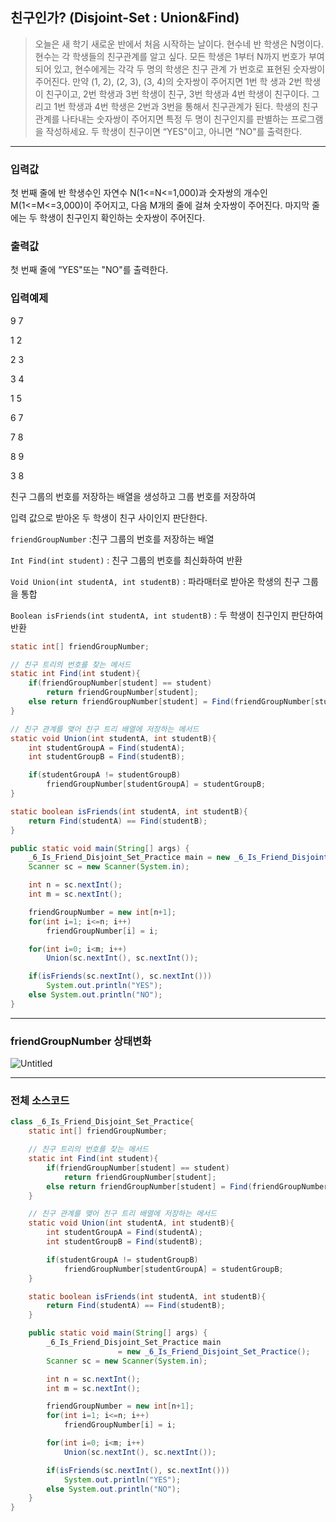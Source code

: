 ## 친구인가? (Disjoint-Set : Union&Find)

> 오늘은 새 학기 새로운 반에서 처음 시작하는 날이다.
현수네 반 학생은 N명이다. 현수는 각 학생들의 친구관계를 알고 싶다.
모든 학생은 1부터 N까지 번호가 부여되어 있고,
현수에게는 각각 두 명의 학생은 친구 관계 가 번호로 표현된 숫자쌍이 주어진다.
만약 (1, 2), (2, 3), (3, 4)의 숫자쌍이 주어지면 1번 학 생과 2번 학생이 친구이고,
2번 학생과 3번 학생이 친구, 3번 학생과 4번 학생이 친구이다.
그리고 1번 학생과 4번 학생은 2번과 3번을 통해서 친구관계가 된다.
학생의 친구관계를 나타내는 숫자쌍이 주어지면
특정 두 명이 친구인지를 판별하는 프로그램 을 작성하세요.
두 학생이 친구이면 “YES"이고, 아니면 ”NO"를 출력한다.
>

---

### 입력값

첫 번째 줄에 반 학생수인 자연수 N(1<=N<=1,000)과 숫자쌍의 개수인 M(1<=M<=3,000)이
주어지고, 다음 M개의 줄에 걸쳐 숫자쌍이 주어진다.
마지막 줄에는 두 학생이 친구인지 확인하는 숫자쌍이 주어진다.

### 출력값

첫 번째 줄에 “YES"또는 "NO"를 출력한다.

### 입력예제
9 7

1 2

2 3

3 4

1 5

6 7

7 8

8 9

3 8

친구 그룹의 번호를 저장하는 배열을 생성하고 그룹 번호를 저장하여

입력 값으로 받아온 두 학생이 친구 사이인지 판단한다.

`friendGroupNumber` :친구 그룹의 번호를 저장하는 배열

`Int Find(int student)` : 친구 그룹의 번호를 최신화하여 반환

`Void Union(int studentA, int studentB)` : 파라매터로 받아온 학생의 친구 그룹을 통합

`Boolean isFriends(int studentA, int studentB)` : 두 학생이 친구인지 판단하여 반환

```java
static int[] friendGroupNumber;
```

```java
// 친구 트리의 번호를 찾는 메서드
static int Find(int student){
    if(friendGroupNumber[student] == student)
        return friendGroupNumber[student];
    else return friendGroupNumber[student] = Find(friendGroupNumber[student]);
}
```

```java
// 친구 관계를 맺어 친구 트리 배열에 저장하는 메서드
static void Union(int studentA, int studentB){
    int studentGroupA = Find(studentA);
    int studentGroupB = Find(studentB);

    if(studentGroupA != studentGroupB)
        friendGroupNumber[studentGroupA] = studentGroupB;
}
```

```java
static boolean isFriends(int studentA, int studentB){
    return Find(studentA) == Find(studentB);
}
```

```java
public static void main(String[] args) {
    _6_Is_Friend_Disjoint_Set_Practice main = new _6_Is_Friend_Disjoint_Set_Practice();
    Scanner sc = new Scanner(System.in);

    int n = sc.nextInt();
    int m = sc.nextInt();

    friendGroupNumber = new int[n+1];
    for(int i=1; i<=n; i++)
        friendGroupNumber[i] = i;

    for(int i=0; i<m; i++)
        Union(sc.nextInt(), sc.nextInt());

    if(isFriends(sc.nextInt(), sc.nextInt()))
        System.out.println("YES");
    else System.out.println("NO");
}

```

---

### friendGroupNumber 상태변화

![Untitled](https://s3-us-west-2.amazonaws.com/secure.notion-static.com/3cbf895b-c98f-4c3a-9943-4cc8df2dfbcd/Untitled.png)

---

### 전체 소스코드

```java
class _6_Is_Friend_Disjoint_Set_Practice{
    static int[] friendGroupNumber;

    // 친구 트리의 번호를 찾는 메서드
    static int Find(int student){
        if(friendGroupNumber[student] == student)
            return friendGroupNumber[student];
        else return friendGroupNumber[student] = Find(friendGroupNumber[student]);
    }

    // 친구 관계를 맺어 친구 트리 배열에 저장하는 메서드
    static void Union(int studentA, int studentB){
        int studentGroupA = Find(studentA);
        int studentGroupB = Find(studentB);

        if(studentGroupA != studentGroupB)
            friendGroupNumber[studentGroupA] = studentGroupB;
    }

    static boolean isFriends(int studentA, int studentB){
        return Find(studentA) == Find(studentB);
    }

    public static void main(String[] args) {
        _6_Is_Friend_Disjoint_Set_Practice main 
						= new _6_Is_Friend_Disjoint_Set_Practice();
        Scanner sc = new Scanner(System.in);

        int n = sc.nextInt();
        int m = sc.nextInt();

        friendGroupNumber = new int[n+1];
        for(int i=1; i<=n; i++)
            friendGroupNumber[i] = i;

        for(int i=0; i<m; i++)
            Union(sc.nextInt(), sc.nextInt());

        if(isFriends(sc.nextInt(), sc.nextInt()))
            System.out.println("YES");
        else System.out.println("NO");
    }
}
```